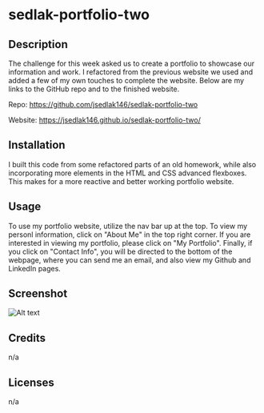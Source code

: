 # sedlak-portfolio-two

## Description

The challenge for this week asked us to create a portfolio to showcase our information and work.  I refactored from the previous website we used and added a few of my own touches to complete the website.  Below are my links to the GitHub repo and to the finished website.

Repo: https://github.com/jsedlak146/sedlak-portfolio-two

Website: https://jsedlak146.github.io/sedlak-portfolio-two/

## Installation

I built this code from some refactored parts of an old homework, while also incorporating more elements in the HTML and CSS advanced flexboxes.  This makes for a more reactive and better working portfolio website.

## Usage

To use my portfolio website, utilize the nav bar up at the top.  To view my personl information, click on "About Me" in the top right corner.  If you are interested in viewing my portfolio, please click on "My Portfolio".  Finally, if you click on "Contact Info", you will be directed to the bottom of the webpage, where you can send me an email, and also view my Github and LinkedIn pages.

## Screenshot

![Alt text](../../Screen%20Shot%202022-11-29%20at%203.08.10%20PM.png)

## Credits

n/a

## Licenses

n/a


